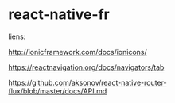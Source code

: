 # react-native-fr

liens:

http://ionicframework.com/docs/ionicons/


https://reactnavigation.org/docs/navigators/tab


https://github.com/aksonov/react-native-router-flux/blob/master/docs/API.md

